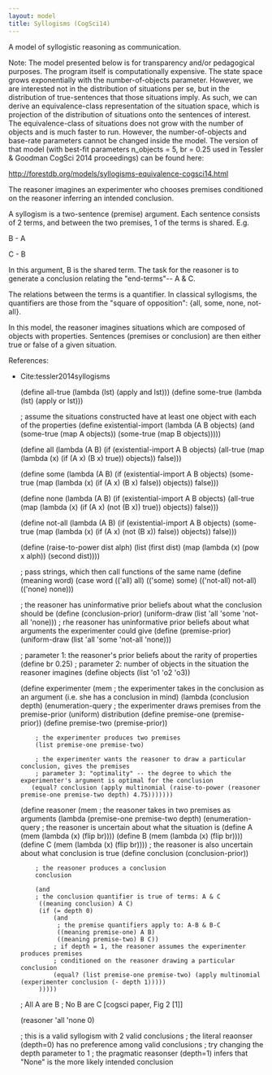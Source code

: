 ```yaml
---
layout: model
title: Syllogisms (CogSci14)
---
```


A model of syllogistic reasoning as communication.

Note: The model presented below is for transparency and/or pedagogical purposes. 
The program itself is computationally expensive. The state space grows exponentially with the number-of-objects parameter.
However, we are interested not in the distribution of situations per se, but in the distribution of true-sentences that those situations imply.
As such, we can derive an equivalence-class representation of the situation space, which is projection of the distribution of situations onto the sentences of interest. 
The equivalence-class of situations does not grow with the number of objects and is much faster to run. However, the number-of-objects and base-rate parameters cannot be changed inside the model.
The version of that model (with best-fit parameters n_objects = 5, br = 0.25 used in Tessler & Goodman CogSci 2014 proceedings) can be found here:

http://forestdb.org/models/syllogisms-equivalence-cogsci14.html


The reasoner imagines an experimenter who chooses premises conditioned on the reasoner inferring an intended conclusion.

A syllogism is a two-sentence (premise) argument. Each sentence consists of 2 terms, and between the two premises, 1 of the terms is shared.
E.g.

B - A

C - B

In this argument, B is the shared term. The task for the reasoner is to generate a conclusion relating the "end-terms"-- A & C.

The relations between the terms is a quantifier. 
In classical syllogisms, the quantifiers are those from the "square of opposition": {all, some, none, not-all}.

In this model, the reasoner imagines situations which are composed of objects with properties. Sentences (premises or conclusion) are then either true or false of a given situation.

References:

- Cite:tessler2014syllogisms

    (define all-true (lambda (lst) (apply and lst)))
    (define some-true (lambda (lst) (apply or lst)))
    
    ; assume the situations constructed have at least one object with each of the properties
    (define existential-import (lambda (A B objects) 
                                 (and (some-true (map A objects)) (some-true (map B objects)))))
    
    (define all (lambda (A B)
                  (if (existential-import A B objects)
                      (all-true (map (lambda (x) (if (A x) (B x) true)) 
                                     objects))
                      false)))
    
    (define some (lambda (A B)
                   (if (existential-import A B objects)
                       (some-true (map (lambda (x) (if (A x) (B x) false)) 
                                       objects))
                       false)))
    
    (define none (lambda (A B)
                   (if (existential-import A B objects)
                       (all-true (map (lambda (x) (if (A x) (not (B x)) true)) 
                                      objects))
                       false)))
    
    (define not-all (lambda (A B)
                     (if (existential-import A B objects)
                         (some-true (map (lambda (x) (if (A x) (not (B x)) false)) 
                                         objects))
                         false)))
    
    
    (define (raise-to-power dist alph)
      (list (first dist) (map (lambda (x) (pow x alph)) (second dist))))
    
    
    ; pass strings, which then call functions of the same name
    (define (meaning word)
      (case word
            (('all) all)
            (('some) some)
            (('not-all) not-all)
            (('none) none)))
    
    ; the reasoner has uninformative prior beliefs about what the conclusion should be
    (define (conclusion-prior) (uniform-draw (list 'all 'some 'not-all 'none)))
    ; rhe reasoner has uninformative prior beliefs about what arguments the experimenter could give
    (define (premise-prior) (uniform-draw (list 'all 'some 'not-all 'none)))
    
    ; parameter 1: the reasoner's prior beliefs about the rarity of properties
    (define br 0.25)
    ; parameter 2: number of objects in the situation the reasoner imagines
    (define objects (list 'o1 'o2 'o3))
    
    (define experimenter
      (mem
      ; the experimenter takes in the conclusion as an argument (i.e. she has a conclusion in mind)
       (lambda (conclusion depth)
         (enumeration-query
          ; the experimenter draws premises from the premise-prior (uniform) distribution
          (define premise-one (premise-prior))
          (define premise-two (premise-prior))
          
          ; the experimenter produces two premises
          (list premise-one premise-two)
          
          ; the experimenter wants the reasoner to draw a particular conclusion, gives the premises 
          ; parameter 3: "optimality" -- the degree to which the experimenter's argument is optimal for the conclusion
         (equal? conclusion (apply multinomial (raise-to-power (reasoner premise-one premise-two depth) 4.75)))))))
    
    (define reasoner 
      (mem
      ; the reasoner takes in two premises as arguments
       (lambda (premise-one premise-two depth)
         (enumeration-query
          ; the reasoner is uncertain about what the situation is
          (define A (mem (lambda (x) (flip br))))
          (define B (mem (lambda (x) (flip br))))
          (define C (mem (lambda (x) (flip br))))
          ; the reasoner is also uncertain about what conclusion is true
          (define conclusion (conclusion-prior))
          
          ; the reasoner produces a conclusion
          conclusion
          
          (and
          ; the conclusion quantifier is true of terms: A & C
           ((meaning conclusion) A C)
           (if (= depth 0)
               (and 
                ; the premise quantifiers apply to: A-B & B-C
                ((meaning premise-one) A B)
                ((meaning premise-two) B C))
               ; if depth = 1, the reasoner assumes the experimenter produces premises 
               ; conditioned on the reasoner drawing a particular conclusion
               (equal? (list premise-one premise-two) (apply multinomial (experimenter conclusion (- depth 1)))))
           )))))
    
    ; All A are B
    ; No B are C [cogsci paper, Fig 2 [1]]
    
    (reasoner 'all 'none 0)
    
    ; this is a valid syllogism with 2 valid conclusions
    ; the literal reaonser (depth=0) has no preference among valid conclusions
    ; try changing the depth parameter to 1
    ; the pragmatic reasonser (depth=1) infers that "None" is the more likely intended conclusion
